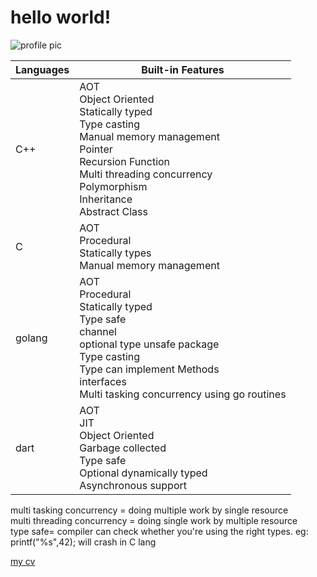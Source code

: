 # hello world!
![profile pic](https://images.pexels.com/photos/771742/pexels-photo-771742.jpeg?auto=compress&cs=tinysrgb&dpr=1&w=500)

Languages |Built-in Features|
----------|-----------------|
C++|AOT<br>Object Oriented<br>Statically typed<br>Type casting<br>Manual memory management<br>Pointer<br>Recursion Function<br>Multi threading concurrency<br>Polymorphism<br>Inheritance<br>Abstract Class
C|AOT<br>Procedural<br>Statically types<br>Manual memory management
golang|AOT<br>Procedural<br>Statically typed<br>Type safe<br>channel<br>optional type unsafe package<br>Type casting<br>Type can implement Methods<br>interfaces<br>Multi tasking concurrency using go routines
dart|AOT<br>JIT<br>Object Oriented<br>Garbage collected<br>Type safe<br>Optional dynamically typed<br>Asynchronous support




multi tasking concurrency   = doing multiple work by single resource<br>
multi threading concurrency = doing single work by multiple resource<br>
type safe= compiler can check whether you're using the right types. eg: printf("%s",42); will crash in C lang

[my cv](cv.md)
